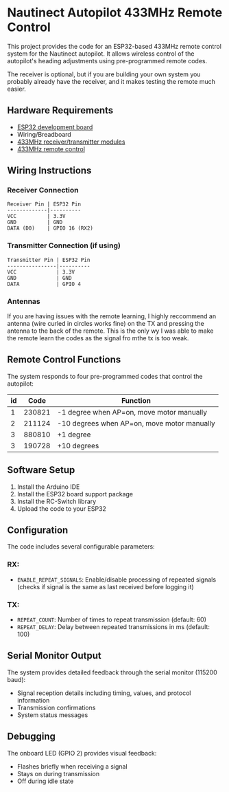 # Nautinect Autopilot 433MHz Remote Control

This project provides the code for an ESP32-based 433MHz remote control system for the Nautinect autopilot. It allows wireless control of the autopilot's heading adjustments using pre-programmed remote codes.

The receiver is optional, but if you are building your own system you probably already have the receiver, and it makes testing the remote much easier.

## Hardware Requirements

- [ESP32 development board](https://amzn.to/44mlPRU)
- Wiring/Breadboard
- [433MHz receiver/transmitter modules](https://amzn.to/4nMU6S4)
- [433MHz remote control](https://amzn.to/4kq2HXL)

## Wiring Instructions

### Receiver Connection
```
Receiver Pin | ESP32 Pin
-------------|----------
VCC          | 3.3V
GND          | GND
DATA (D0)    | GPIO 16 (RX2)
```

### Transmitter Connection (if using)
```
Transmitter Pin | ESP32 Pin
----------------|----------
VCC             | 3.3V
GND             | GND
DATA            | GPIO 4
```

### Antennas

If you are having issues with the remote learning, I highly reccommend an antenna (wire curled in circles works fine) on the TX and pressing the antenna to the back of the remote. This is the only wy I was able to make the remote learn the codes as the signal fro mthe tx is too weak.

## Remote Control Functions

The system responds to four pre-programmed codes that control the autopilot:

| id | Code   | Function                                     |
|----|--------|----------------------------------------------|
| 1  | 230821 | -1 degree when AP=on, move motor manually    |
| 2  | 211124 | -10 degrees when AP=on, move motor manually  |
| 3  | 880810 | +1 degree                                    |
| 3  | 190728 | +10 degrees                                  |

## Software Setup

1. Install the Arduino IDE
2. Install the ESP32 board support package
3. Install the RC-Switch library
4. Upload the code to your ESP32

## Configuration

The code includes several configurable parameters:

### RX:
- `ENABLE_REPEAT_SIGNALS`: Enable/disable processing of repeated signals (checks if signal is the same as last received before logging it)

### TX:
- `REPEAT_COUNT`: Number of times to repeat transmission (default: 60)
- `REPEAT_DELAY`: Delay between repeated transmissions in ms (default: 100)

## Serial Monitor Output

The system provides detailed feedback through the serial monitor (115200 baud):
- Signal reception details including timing, values, and protocol information
- Transmission confirmations
- System status messages

## Debugging

The onboard LED (GPIO 2) provides visual feedback:
- Flashes briefly when receiving a signal
- Stays on during transmission
- Off during idle state
